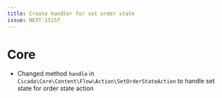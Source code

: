 ```yaml
---
title: Create handler for set order state
issue: NEXT-15157
---
```

# Core
* Changed method `handle` in `Cicada\Core\Content\Flow\Action\SetOrderStateAction` to handle set state for order state action
